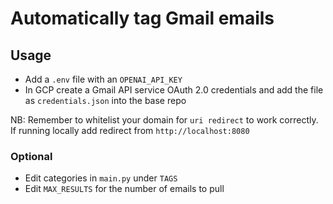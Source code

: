 # Automatically tag Gmail emails

## Usage

- Add a `.env` file with an `OPENAI_API_KEY`
- In GCP create a Gmail API service OAuth 2.0 credentials and add the file as `credentials.json` into the base repo

NB: Remember to whitelist your domain for `uri redirect` to work correctly. If running locally add redirect from `http://localhost:8080`


### Optional

- Edit categories in `main.py` under `TAGS`
- Edit `MAX_RESULTS` for the number of emails to pull

